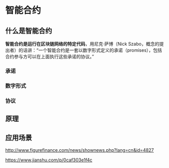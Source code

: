 # 智能合约

## 什么是智能合约
**智能合约是运行在区块链网络的特定代码**，用尼克·萨博（Nick Szabo，概念的提出者）的话讲：“一个智能合约是一套以数字形式定义的承诺（promises），包括合约参与方可以在上面执行这些承诺的协议。”

### 承诺

### 数字形式

### 协议

## 原理

## 应用场景

http://www.figurefinance.com/news/shownews.php?lang=cn&id=4827

https://www.jianshu.com/p/0caf303e1f4c